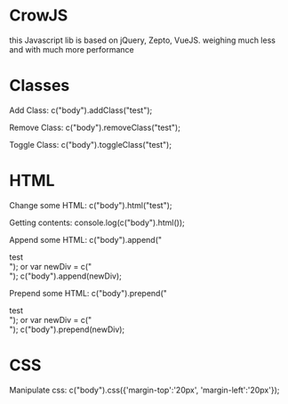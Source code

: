 # CrowJS

this Javascript lib is based on jQuery, Zepto, VueJS.
weighing much less and with much more performance

# Classes

Add Class:
  c("body").addClass("test");

Remove Class:
  c("body").removeClass("test");

Toggle Class:
  c("body").toggleClass("test");

# HTML

Change some HTML:
  c("body").html("test");
 
Getting contents:
  console.log(c("body").html());
  
Append some HTML:
  c("body").append("<div>test</div>");
  or
  var newDiv = c("<div></div>");
  c("body").append(newDiv);
  
Prepend some HTML:
  c("body").prepend("<div>test</div>");
  or
  var newDiv = c("<div></div>");
  c("body").prepend(newDiv);
  
 
 # CSS
 
Manipulate css:
  c("body").css({'margin-top':'20px', 'margin-left':'20px'});



